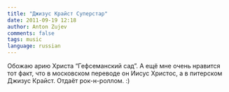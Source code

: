 ```yaml
---
title: "Джизус Крайст Суперстар"
date: 2011-09-19 12:18
author: Anton Zujev
comments: false
tags: music 
language: russian
---
```


Обожаю арию Христа “Гефсеманский сад”. А ещё мне очень нравится тот факт, что в московском переводе он Иисус Христос, а в питерском Джизус Крайст. Отдаёт рок-н-роллом. :)
